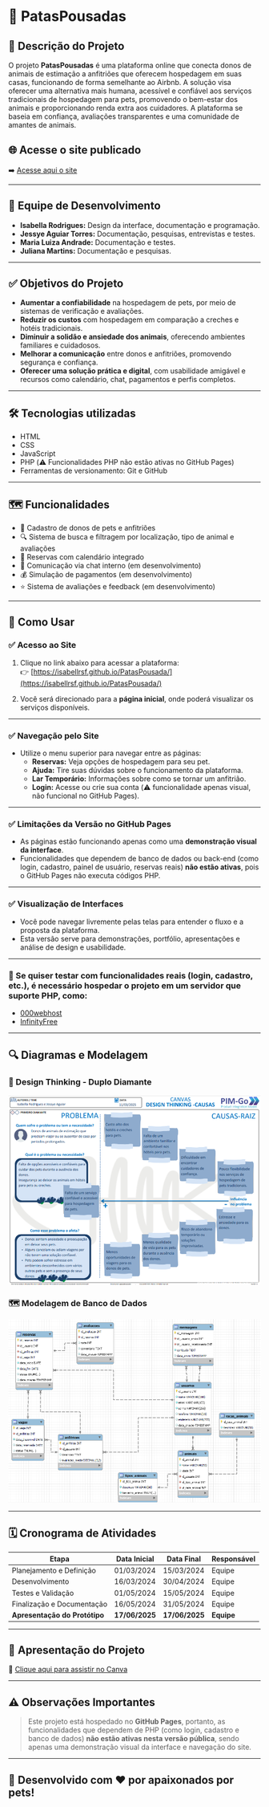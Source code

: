 # 🐾 PatasPousadas

## 📌 Descrição do Projeto

O projeto **PatasPousadas** é uma plataforma online que conecta donos de animais de estimação a anfitriões que oferecem hospedagem em suas casas, funcionando de forma semelhante ao Airbnb. A solução visa oferecer uma alternativa mais humana, acessível e confiável aos serviços tradicionais de hospedagem para pets, promovendo o bem-estar dos animais e proporcionando renda extra aos cuidadores. A plataforma se baseia em confiança, avaliações transparentes e uma comunidade de amantes de animais.

## 🌐 Acesse o site publicado

➡️ [Acesse aqui o site](https://isabellrsf.github.io/PatasPousada/)  

---

## 👥 Equipe de Desenvolvimento

- **Isabella Rodrigues:** Design da interface, documentação e programação.  
- **Jessye Aguiar Torres:** Documentação, pesquisas, entrevistas e testes.  
- **Maria Luiza Andrade:** Documentação e testes.  
- **Juliana Martins:** Documentação e pesquisas.

---

## ✅ Objetivos do Projeto

- **Aumentar a confiabilidade** na hospedagem de pets, por meio de sistemas de verificação e avaliações.
- **Reduzir os custos** com hospedagem em comparação a creches e hotéis tradicionais.
- **Diminuir a solidão e ansiedade dos animais**, oferecendo ambientes familiares e cuidadosos.
- **Melhorar a comunicação** entre donos e anfitriões, promovendo segurança e confiança.
- **Oferecer uma solução prática e digital**, com usabilidade amigável e recursos como calendário, chat, pagamentos e perfis completos.

---

## 🛠 Tecnologias utilizadas

- HTML  
- CSS  
- JavaScript  
- PHP (⚠️ Funcionalidades PHP não estão ativas no GitHub Pages)  
- Ferramentas de versionamento: Git e GitHub  

---

## 🗺 Funcionalidades

- 🐶 Cadastro de donos de pets e anfitriões  
- 🔍 Sistema de busca e filtragem por localização, tipo de animal e avaliações  
- 📅 Reservas com calendário integrado  
- 💬 Comunicação via chat interno (em desenvolvimento)  
- 💰 Simulação de pagamentos (em desenvolvimento)  
- ⭐ Sistema de avaliações e feedback (em desenvolvimento)  

---

## 🚀 Como Usar

### ✅ Acesso ao Site
1. Clique no link abaixo para acessar a plataforma:  
👉 [https://isabellrsf.github.io/PatasPousada/](https://isabellrsf.github.io/PatasPousada/)

2. Você será direcionado para a **página inicial**, onde poderá visualizar os serviços disponíveis.

---

### ✅ Navegação pelo Site
- Utilize o menu superior para navegar entre as páginas:
  - **Reservas:** Veja opções de hospedagem para seu pet.
  - **Ajuda:** Tire suas dúvidas sobre o funcionamento da plataforma.
  - **Lar Temporário:** Informações sobre como se tornar um anfitrião.
  - **Login:** Acesse ou crie sua conta (⚠️ funcionalidade apenas visual, não funcional no GitHub Pages).

---

### ✅ Limitações da Versão no GitHub Pages
- As páginas estão funcionando apenas como uma **demonstração visual da interface**.
- Funcionalidades que dependem de banco de dados ou back-end (como login, cadastro, painel de usuário, reservas reais) **não estão ativas**, pois o GitHub Pages não executa códigos PHP.

---

### ✅ Visualização de Interfaces
- Você pode navegar livremente pelas telas para entender o fluxo e a proposta da plataforma.
- Esta versão serve para demonstrações, portfólio, apresentações e análise de design e usabilidade.

---

### 🚩 Se quiser testar com funcionalidades reais (login, cadastro, etc.), é necessário hospedar o projeto em um servidor que suporte PHP, como:
- [000webhost](https://www.000webhost.com/)
- [InfinityFree](https://infinityfree.net/)

---

## 🔍 Diagramas e Modelagem

### 🧠 Design Thinking - Duplo Diamante
![Design Thinking](https://github.com/isabellrsf/PatasPousada/blob/main/assets/DesignThinking.png)

### 🗺️ Modelagem de Banco de Dados
![Banco de Dados](https://github.com/isabellrsf/PatasPousada/blob/main/assets/Bancodedados.png)

---

## 🗓️ Cronograma de Atividades

| Etapa                          | Data Inicial | Data Final   | Responsável |
|---------------------------------|--------------|--------------|-------------|
| Planejamento e Definição        | 01/03/2024   | 15/03/2024   | Equipe      |
| Desenvolvimento                 | 16/03/2024   | 30/04/2024   | Equipe      |
| Testes e Validação              | 01/05/2024   | 15/05/2024   | Equipe      |
| Finalização e Documentação      | 16/05/2024   | 31/05/2024   | Equipe      |
| **Apresentação do Protótipo**   | **17/06/2025** | **17/06/2025** | **Equipe** |

---

## 🎥 Apresentação do Projeto

🔗 [Clique aqui para assistir no Canva](https://www.canva.com/design/DAGSK2yjaeo/mgvhpMt38Mw3bmdVStndIQ/edit?utm_content=DAGSK2yjaeo&utm_campaign=designshare&utm_medium=link2&utm_source=sharebutton)

---

## ⚠️ Observações Importantes

> Este projeto está hospedado no **GitHub Pages**, portanto, as funcionalidades que dependem de PHP (como login, cadastro e banco de dados) **não estão ativas nesta versão pública**, sendo apenas uma demonstração visual da interface e navegação do site.

---

## 🐾 Desenvolvido com ❤️ por apaixonados por pets!
